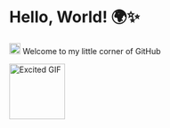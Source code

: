 # Hello, World! 🌍✨

<img width="20" height="20" src="https://img.icons8.com/retro/32/hearts.png" alt="hearts"/>  Welcome to my little corner of GitHub 

<img src="https://media.giphy.com/media/ZyYsIXsLM9ND8pDKw5/giphy.gif" alt="Excited GIF" width="100" height="100" />
